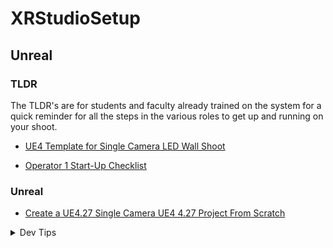 # XRStudioSetup

## Unreal

### TLDR

The TLDR's are for students and faculty already trained on the system for a quick reminder for all the steps in the various roles to get up and running on your shoot.

* [UE4 Template for Single Camera LED Wall Shoot]()

* [Operator 1 Start-Up Checklist](op1-startup/README.md)

### Unreal
* [Create a UE4.27 Single Camera UE4 4.27 Project From Scratch](unreal-base-setup/README.md#setting-up)



</p>
</details>
<details><summary>Dev Tips</summary>
make git m="add commit message"
</details>

